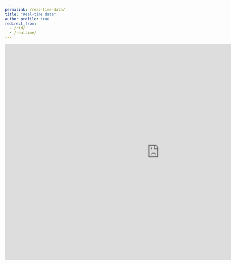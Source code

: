 ```yaml
---
permalink: /real-time-data/
title: "Real-time data"
author_profile: true
redirect_from:
  - /rtd/
  - /realtime/
---
```


<iframe width="1000" height="700" frameborder=0 src="https://docs.google.com/spreadsheets/d/e/2PACX-1vSD_No6ybfAwzPEMf1sG7D4uN8ZXQjrmG12RDPW_tZWSPXuEinKtBScLR9EXYJPbx9MMjjwBZXPZEhG/pubhtml?widget=true&amp;headers=false;">Sorry, your browser does not seem to support this iframe</iframe>
